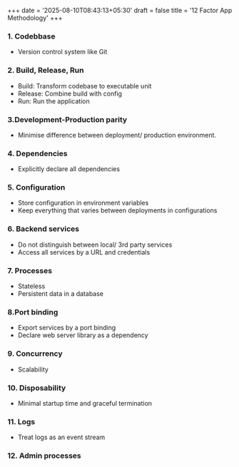 +++
date = '2025-08-10T08:43:13+05:30'
draft = false
title = '12 Factor App Methodology'
+++
### 1. Codebbase
- Version control system like Git
### 2. Build, Release, Run
- Build: Transform codebase to executable unit
- Release: Combine build with config
- Run: Run the application
### 3.Development-Production parity
- Minimise difference between deployment/ production environment.
### 4. Dependencies
- Explicitly declare all dependencies
### 5. Configuration
- Store configuration in environment variables
- Keep everything that varies between deployments in configurations
### 6. Backend services
- Do not distinguish between local/ 3rd party services
- Access all services by a URL and credentials
### 7. Processes
- Stateless
- Persistent data in a database
### 8.Port binding
- Export services by a port binding
- Declare web server library as a dependency
### 9. Concurrency
- Scalability
### 10. Disposability
- Minimal startup time and graceful termination
### 11. Logs
- Treat logs as an event stream
### 12. Admin processes
